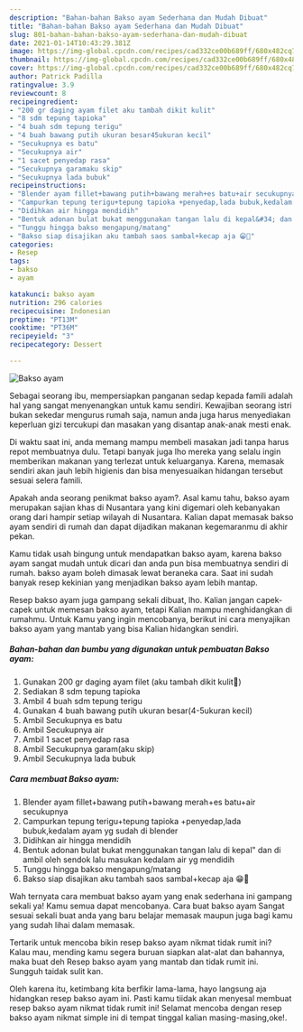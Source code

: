 ```yaml
---
description: "Bahan-bahan Bakso ayam Sederhana dan Mudah Dibuat"
title: "Bahan-bahan Bakso ayam Sederhana dan Mudah Dibuat"
slug: 801-bahan-bahan-bakso-ayam-sederhana-dan-mudah-dibuat
date: 2021-01-14T10:43:29.381Z
image: https://img-global.cpcdn.com/recipes/cad332ce00b689ff/680x482cq70/bakso-ayam-foto-resep-utama.jpg
thumbnail: https://img-global.cpcdn.com/recipes/cad332ce00b689ff/680x482cq70/bakso-ayam-foto-resep-utama.jpg
cover: https://img-global.cpcdn.com/recipes/cad332ce00b689ff/680x482cq70/bakso-ayam-foto-resep-utama.jpg
author: Patrick Padilla
ratingvalue: 3.9
reviewcount: 8
recipeingredient:
- "200 gr daging ayam filet aku tambah dikit kulit"
- "8 sdm tepung tapioka"
- "4 buah sdm tepung terigu"
- "4 buah bawang putih ukuran besar45ukuran kecil"
- "Secukupnya es batu"
- "Secukupnya air"
- "1 sacet penyedap rasa"
- "Secukupnya garamaku skip"
- "Secukupnya lada bubuk"
recipeinstructions:
- "Blender ayam fillet+bawang putih+bawang merah+es batu+air secukupnya"
- "Campurkan tepung terigu+tepung tapioka +penyedap,lada bubuk,kedalam ayam yg sudah di blender"
- "Didihkan air hingga mendidih"
- "Bentuk adonan bulat bukat menggunakan tangan lalu di kepal&#34; dan di ambil oleh sendok lalu masukan kedalam air yg mendidih"
- "Tunggu hingga bakso mengapung/matang"
- "Bakso siap disajikan aku tambah saos sambal+kecap aja 😁🤭"
categories:
- Resep
tags:
- bakso
- ayam

katakunci: bakso ayam 
nutrition: 296 calories
recipecuisine: Indonesian
preptime: "PT13M"
cooktime: "PT36M"
recipeyield: "3"
recipecategory: Dessert

---
```



![Bakso ayam](https://img-global.cpcdn.com/recipes/cad332ce00b689ff/680x482cq70/bakso-ayam-foto-resep-utama.jpg)

Sebagai seorang ibu, mempersiapkan panganan sedap kepada famili adalah hal yang sangat menyenangkan untuk kamu sendiri. Kewajiban seorang istri bukan sekedar mengurus rumah saja, namun anda juga harus menyediakan keperluan gizi tercukupi dan masakan yang disantap anak-anak mesti enak.

Di waktu  saat ini, anda memang mampu membeli masakan jadi tanpa harus repot membuatnya dulu. Tetapi banyak juga lho mereka yang selalu ingin memberikan makanan yang terlezat untuk keluarganya. Karena, memasak sendiri akan jauh lebih higienis dan bisa menyesuaikan hidangan tersebut sesuai selera famili. 



Apakah anda seorang penikmat bakso ayam?. Asal kamu tahu, bakso ayam merupakan sajian khas di Nusantara yang kini digemari oleh kebanyakan orang dari hampir setiap wilayah di Nusantara. Kalian dapat memasak bakso ayam sendiri di rumah dan dapat dijadikan makanan kegemaranmu di akhir pekan.

Kamu tidak usah bingung untuk mendapatkan bakso ayam, karena bakso ayam sangat mudah untuk dicari dan anda pun bisa membuatnya sendiri di rumah. bakso ayam boleh dimasak lewat beraneka cara. Saat ini sudah banyak resep kekinian yang menjadikan bakso ayam lebih mantap.

Resep bakso ayam juga gampang sekali dibuat, lho. Kalian jangan capek-capek untuk memesan bakso ayam, tetapi Kalian mampu menghidangkan di rumahmu. Untuk Kamu yang ingin mencobanya, berikut ini cara menyajikan bakso ayam yang mantab yang bisa Kalian hidangkan sendiri.

<!--inarticleads1-->

##### Bahan-bahan dan bumbu yang digunakan untuk pembuatan Bakso ayam:

1. Gunakan 200 gr daging ayam filet (aku tambah dikit kulit🤭)
1. Sediakan 8 sdm tepung tapioka
1. Ambil 4 buah sdm tepung terigu
1. Gunakan 4 buah bawang putih ukuran besar(4-5ukuran kecil)
1. Ambil Secukupnya es batu
1. Ambil Secukupnya air
1. Ambil 1 sacet penyedap rasa
1. Ambil Secukupnya garam(aku skip)
1. Ambil Secukupnya lada bubuk




<!--inarticleads2-->

##### Cara membuat Bakso ayam:

1. Blender ayam fillet+bawang putih+bawang merah+es batu+air secukupnya
1. Campurkan tepung terigu+tepung tapioka +penyedap,lada bubuk,kedalam ayam yg sudah di blender
1. Didihkan air hingga mendidih
1. Bentuk adonan bulat bukat menggunakan tangan lalu di kepal&#34; dan di ambil oleh sendok lalu masukan kedalam air yg mendidih
1. Tunggu hingga bakso mengapung/matang
1. Bakso siap disajikan aku tambah saos sambal+kecap aja 😁🤭




Wah ternyata cara membuat bakso ayam yang enak sederhana ini gampang sekali ya! Kamu semua dapat mencobanya. Cara buat bakso ayam Sangat sesuai sekali buat anda yang baru belajar memasak maupun juga bagi kamu yang sudah lihai dalam memasak.

Tertarik untuk mencoba bikin resep bakso ayam nikmat tidak rumit ini? Kalau mau, mending kamu segera buruan siapkan alat-alat dan bahannya, maka buat deh Resep bakso ayam yang mantab dan tidak rumit ini. Sungguh taidak sulit kan. 

Oleh karena itu, ketimbang kita berfikir lama-lama, hayo langsung aja hidangkan resep bakso ayam ini. Pasti kamu tiidak akan menyesal membuat resep bakso ayam nikmat tidak rumit ini! Selamat mencoba dengan resep bakso ayam nikmat simple ini di tempat tinggal kalian masing-masing,oke!.

